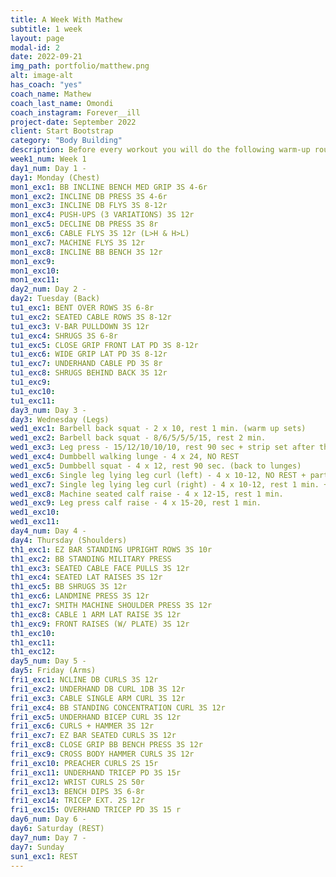 ```yaml
---
title: A Week With Mathew
subtitle: 1 week
layout: page
modal-id: 2
date: 2022-09-21
img_path: portfolio/matthew.png
alt: image-alt
has_coach: "yes"
coach_name: Mathew
coach_last_name: Omondi
coach_instagram: Forever__ill
project-date: September 2022
client: Start Bootstrap
category: "Body Building"
description: Before every workout you will do the following warm-up routine:<br>Push-ups x 10<br>Pike push-ups x 10<br>Tuck L-Sit Hold x 10 sec <br>Australian pull-up (wide, medium, close) x 10 each<br>Burpees x 10<br>Bench Dips x 15<br>Jump Squats x 10<br>Bulgarian Split Squat x 10 each leg <br><br> On top of that, before almost every workout, it is suggested to do 3-4 sets of pull-ups. You can pick any variation from:<br><br>- L-Sit Headbangers<br>- Alt. Toe Tap Pull-Ups<br>- Around the World Pull-Ups <br>- L-Sit to Inverted Row Pull-Ups <br>- Behind-the-Back Pull-Ups<br><br>
week1_num: Week 1
day1_num: Day 1 -
day1: Monday (Chest)
mon1_exc1: BB INCLINE BENCH MED GRIP 3S 4-6r
mon1_exc2: INCLINE DB PRESS 3S 4-6r
mon1_exc3: INCLINE DB FLYS 3S 8-12r
mon1_exc4: PUSH-UPS (3 VARIATIONS) 3S 12r 
mon1_exc5: DECLINE DB PRESS 3S 8r
mon1_exc6: CABLE FLYS 3S 12r (L>H & H>L)
mon1_exc7: MACHINE FLYS 3S 12r
mon1_exc8: INCLINE BB BENCH 3S 12r 
mon1_exc9: 
mon1_exc10: 
mon1_exc11: 
day2_num: Day 2 -
day2: Tuesday (Back)
tu1_exc1: BENT OVER ROWS 3S 6-8r
tu1_exc2: SEATED CABLE ROWS 3S 8-12r
tu1_exc3: V-BAR PULLDOWN 3S 12r
tu1_exc4: SHRUGS 3S 6-8r
tu1_exc5: CLOSE GRIP FRONT LAT PD 3S 8-12r
tu1_exc6: WIDE GRIP LAT PD 3S 8-12r
tu1_exc7: UNDERHAND CABLE PD 3S 8r
tu1_exc8: SHRUGS BEHIND BACK 3S 12r
tu1_exc9: 
tu1_exc10: 
tu1_exc11: 
day3_num: Day 3 -
day3: Wednesday (Legs)
wed1_exc1: Barbell back squat - 2 x 10, rest 1 min. (warm up sets)
wed1_exc2: Barbell back squat - 8/6/5/5/5/15, rest 2 min. 
wed1_exc3: Leg press - 15/12/10/10/10, rest 90 sec + strip set after the final set
wed1_exc4: Dumbbell walking lunge - 4 x 24, NO REST
wed1_exc5: Dumbbell squat - 4 x 12, rest 90 sec. (back to lunges)
wed1_exc6: Single leg lying leg curl (left) - 4 x 10-12, NO REST + partial reps after each set + double drop set after the final set
wed1_exc7: Single leg lying leg curl (right) - 4 x 10-12, rest 1 min. + partial reps after each set + double drop set after the final set (back to left)
wed1_exc8: Machine seated calf raise - 4 x 12-15, rest 1 min.
wed1_exc9: Leg press calf raise - 4 x 15-20, rest 1 min. 
wed1_exc10:
wed1_exc11:
day4_num: Day 4 -
day4: Thursday (Shoulders)
th1_exc1: EZ BAR STANDING UPRIGHT ROWS 3S 10r
th1_exc2: BB STANDING MILITARY PRESS 
th1_exc3: SEATED CABLE FACE PULLS 3S 12r
th1_exc4: SEATED LAT RAISES 3S 12r
th1_exc5: BB SHRUGS 3S 12r
th1_exc6: LANDMINE PRESS 3S 12r
th1_exc7: SMITH MACHINE SHOULDER PRESS 3S 12r
th1_exc8: CABLE 1 ARM LAT RAISE 3S 12r
th1_exc9: FRONT RAISES (W/ PLATE) 3S 12r
th1_exc10: 
th1_exc11: 
th1_exc12: 
day5_num: Day 5 -
day5: Friday (Arms)
fri1_exc1: NCLINE DB CURLS 3S 12r
fri1_exc2: UNDERHAND DB CURL 1DB 3S 12r
fri1_exc3: CABLE SINGLE ARM CURL 3S 12r
fri1_exc4: BB STANDING CONCENTRATION CURL 3S 12r
fri1_exc5: UNDERHAND BICEP CURL 3S 12r
fri1_exc6: CURLS + HAMMER 3S 12r
fri1_exc7: EZ BAR SEATED CURLS 3S 12r
fri1_exc8: CLOSE GRIP BB BENCH PRESS 3S 12r
fri1_exc9: CROSS BODY HAMMER CURLS 3S 12r
fri1_exc10: PREACHER CURLS 2S 15r
fri1_exc11: UNDERHAND TRICEP PD 3S 15r
fri1_exc12: WRIST CURLS 2S 50r
fri1_exc13: BENCH DIPS 3S 6-8r 
fri1_exc14: TRICEP EXT. 2S 12r
fri1_exc15: OVERHAND TRICEP PD 3S 15 r
day6_num: Day 6 -
day6: Saturday (REST)
day7_num: Day 7 -
day7: Sunday
sun1_exc1: REST
---
```

